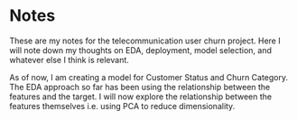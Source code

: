 # Notes

These are my notes for the telecommunication user churn project. Here I will note down my thoughts on EDA, deployment, model selection, and whatever else I think is relevant.

As of now, I am creating a model for Customer Status and Churn Category. The EDA approach so far has been using the relationship between the features and the target. I will now explore the relationship between the features themselves i.e. using PCA to reduce dimensionality.
